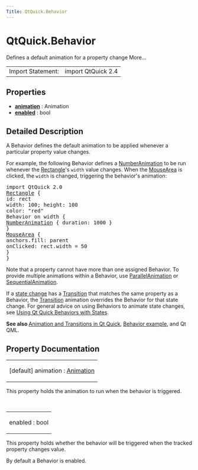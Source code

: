 ```yaml
---
Title: QtQuick.Behavior
---
```


# QtQuick.Behavior

<span class="subtitle"></span>
<!-- $$$Behavior-brief -->
<p>Defines a default animation for a property change More...</p>
<!-- @@@Behavior -->
<table class="alignedsummary">
<tr><td class="memItemLeft rightAlign topAlign"> Import Statement:</td><td class="memItemRight bottomAlign"> import QtQuick 2.4</td></tr></table><ul>
</ul>
<h2 id="properties">Properties</h2>
<ul>
<li class="fn"><b><b><a href="#animation-prop">animation</a></b></b> : Animation</li>
<li class="fn"><b><b><a href="#enabled-prop">enabled</a></b></b> : bool</li>
</ul>
<!-- $$$Behavior-description -->
<h2 id="details">Detailed Description</h2>
</p>
<p>A Behavior defines the default animation to be applied whenever a particular property value changes.</p>
<p>For example, the following Behavior defines a <a href="QtQuick.NumberAnimation.md">NumberAnimation</a> to be run whenever the <a href="QtQuick.Rectangle.md">Rectangle</a>'s <code>width</code> value changes. When the <a href="QtQuick.MouseArea.md">MouseArea</a> is clicked, the <code>width</code> is changed, triggering the behavior's animation:</p>
<pre class="qml">import QtQuick 2.0
<span class="type"><a href="QtQuick.Rectangle.md">Rectangle</a></span> {
<span class="name">id</span>: <span class="name">rect</span>
<span class="name">width</span>: <span class="number">100</span>; <span class="name">height</span>: <span class="number">100</span>
<span class="name">color</span>: <span class="string">&quot;red&quot;</span>
Behavior on <span class="name">width</span> {
<span class="type"><a href="QtQuick.NumberAnimation.md">NumberAnimation</a></span> { <span class="name">duration</span>: <span class="number">1000</span> }
}
<span class="type"><a href="QtQuick.MouseArea.md">MouseArea</a></span> {
<span class="name">anchors</span>.fill: <span class="name">parent</span>
<span class="name">onClicked</span>: <span class="name">rect</span>.<span class="name">width</span> <span class="operator">=</span> <span class="number">50</span>
}
}</pre>
<p>Note that a property cannot have more than one assigned Behavior. To provide multiple animations within a Behavior, use <a href="QtQuick.ParallelAnimation.md">ParallelAnimation</a> or <a href="QtQuick.SequentialAnimation.md">SequentialAnimation</a>.</p>
<p>If a <a href="QtQuick.qtquick-statesanimations-states.md">state change</a> has a <a href="QtQuick.qmlexampletoggleswitch.md#transition">Transition</a> that matches the same property as a Behavior, the <a href="QtQuick.qmlexampletoggleswitch.md#transition">Transition</a> animation overrides the Behavior for that state change. For general advice on using Behaviors to animate state changes, see <a href="QtQuick.qtquick-statesanimations-behaviors.md">Using Qt Quick Behaviors with States</a>.</p>
<p><b>See also </b><a href="QtQuick.qtquick-statesanimations-animations.md">Animation and Transitions in Qt Quick</a>, <a href="QtQuick.Animation.md#behaviors">Behavior example</a>, and Qt QML.</p>
<!-- @@@Behavior -->
<h2>Property Documentation</h2>
<!-- $$$animation -->
<table class="qmlname"><tr valign="top" id="animation-prop"><td class="tblQmlPropNode"><p><span class="qmldefault">[default] </span><span class="name">animation</span> : <span class="type"><a href="QtQuick.Animation.md">Animation</a></span></p></td></tr></table><p>This property holds the animation to run when the behavior is triggered.</p>
<!-- @@@animation -->
<br/>
<!-- $$$enabled -->
<table class="qmlname"><tr valign="top" id="enabled-prop"><td class="tblQmlPropNode"><p><span class="name">enabled</span> : <span class="type">bool</span></p></td></tr></table><p>This property holds whether the behavior will be triggered when the tracked property changes value.</p>
<p>By default a Behavior is enabled.</p>
<!-- @@@enabled -->
<br/>
